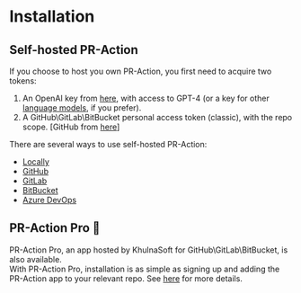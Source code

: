 # Installation

## Self-hosted PR-Action
If you choose to host you own PR-Action, you first need to acquire two tokens:

1. An OpenAI key from [here](https://platform.openai.com/api-keys), with access to GPT-4 (or a key for other [language models](https://pr-action.github.io/usage-guide/changing_a_model/), if you prefer).
2. A GitHub\GitLab\BitBucket personal access token (classic), with the repo scope. [GitHub from [here](https://github.com/settings/tokens)]

There are several ways to use self-hosted PR-Action:

- [Locally](./locally.md)
- [GitHub](./github.md)
- [GitLab](./gitlab.md)
- [BitBucket](./bitbucket.md)
- [Azure DevOps](./azure.md)

## PR-Action Pro 💎
PR-Action Pro, an app hosted by KhulnaSoft for GitHub\GitLab\BitBucket, is also available. 
<br>
With PR-Action Pro, installation is as simple as signing up and adding the PR-Action app to your relevant repo. 
See [here](https://pr-action.github.io/installation/pr_action_pro/) for more details.